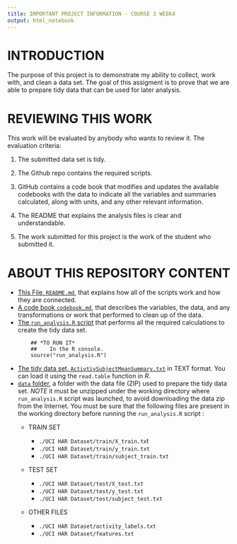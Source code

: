 ```yaml
---
title: IMPORTANT PROJECT INFORMATION - COURSE 3 WEEK4
output: html_notebook
---
```


# INTRODUCTION
The purpose of this project is to demonstrate my ability to collect, work with, and clean a data set. The goal of this assigment is to prove that we are able to prepare tidy data that can be used for later analysis. 

# REVIEWING THIS WORK
This work will be evaluated by anybody who wants to review it. The evaluation criteria:

1. The submitted data set is tidy.

2. The Github repo contains the required scripts.

3. GitHub contains a code book that modifies and updates the available codebooks with the data to indicate all the variables and summaries calculated, along with units, and any other relevant information.

4. The README that explains the analysis files is clear and understandable.

5. The work submitted for this project is the work of the student who submitted it.


# ABOUT THIS REPOSITORY CONTENT

* [This File, `README.md`](./readme.md), that explains how all of the scripts work and how they are connected.
* [A code book `codebook.md`](./codebook.md), that describes the variables, the data, and any transformations or work that performed to clean up of the data. 
* [The `run_analysis.R` script](./run_analysis.R) that performs all the required calculations to create the tidy data set.
  ```
      ## *TO RUN IT*
      ##    In the R console.
      source("run_analysis.R")
  ```
* [The tidy data set, `ActivtiySubjectMeanSummary.txt`](./ActivitySubjectMeanSummary.txt) in TEXT format. You can load it using the `read.table` function in *R*.
* [`data` folder](./data), a folder with the data file (ZIP) used to prepare the tidy data set. 
    *NOTE* it must be unzipped under the working directory where `run_analysis.R` script was launched, to avoid downloading the data zip from the Internet. You must be sure that the following files are present in the working directory before running the `run_analysis.R` script :
    * TRAIN SET 
      - `./UCI HAR Dataset/train/X_train.tx`t
      - `./UCI HAR Dataset/train/y_train.txt`
      - `./UCI HAR Dataset/train/subject_train.txt` 
      
    * TEST SET
      - `./UCI HAR Dataset/test/X_test.txt`
      - `./UCI HAR Dataset/test/y_test.txt`
      - `./UCI HAR Dataset/test/subject_test.txt`
    * OTHER FILES
      - `./UCI HAR Dataset/activity_labels.txt`
      - `./UCI HAR Dataset/features.txt`
        